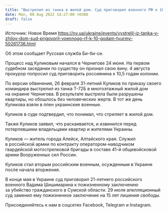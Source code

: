 ```yaml
---
title: "Выстрелил из танка в жилой дом. Суд приговорил военного РФ к 10 годам тюрьмы"
date: Mon, 08 Aug 2022 14:27:00 +0300
draft: false
---
```

Источник: Новое Время https://nv.ua/ukraine/events/vystrelil-iz-tanka-v-zhiloy-dom-sud-prigovoril-voennogo-rf-k-10-godam-tyurmy-50261736.html


Об этом сообщает Русская служба Би-би-си.

Процесс над Куликовым начался в Чернигове 24 июня. На первом судебном заседании по существу он признал свою вину. 4 августа прокурор попросил суд приговорить россиянина к 10,5 годам колонии.

По версии обвинения, 26 февраля 31-летний Куликов по приказу своего командира выстрелил из танка Т-72Б в многоэтажный жилой дом на окраине Чернигова. В результате выстрела были разрушены квартиры, но обошлось без человеческих жертв. В тот же день Куликова взяли в плен украинские военные.

Куликов в суде подтвердил, что понимал, что стреляет в жилой дом.

Также Куликов заявил, что раскаивается, и извинился перед потерпевшими владельцами квартир и жителями Украины.

Куликов — житель города Алейск, Алтайского края. Служил в российской армии по контракту оператором-наводчиком гвардейской мотострелковой бригады в составе 41-й общевойсковой армии Вооруженных сил России.

Куликов стал вторым российским военным, осужденным в Украине после начала вторжения.

 В конце мая в Украине суд приговорил 21-летнего российского военного Вадима Шишимарина к пожизненному заключению за убийство гражданского в Сумской области. 29 июля апелляционный суд заменил ему пожизненное заключение на 15 лет лишения свободы.

Присоединяйтесь к нам в соцсетях Facebook, Telegram и Instagram.
